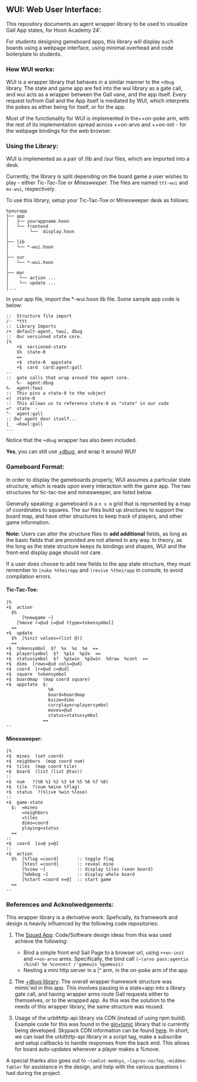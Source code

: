 ## WUI: Web User Interface:

This repository documents an agent wrapper library  to be used to visualize Gall App states, for Hoon Academy 24'.

For students designing gameboard apps, this library will display such boards using a webpage interface, using minimal overhead and code boilerplate to students. 


### How WUI works:

WUI is a wrapper library that behaves in a similar manner to the `+dbug` library. The state and game app are fed into the wui library as a gate call, and wui acts as a wrapper between the Gall vane, and the app itself. Every request to/from Gall and the App itself is mediated by WUI, which interprets the pokes as either being for itself, or for the app.  

Most of the functionality for WUI is implemented in the++on-poke arm, with the rest of its implementation spread across ++on-arvo and ++on-init - for the webpage bindings for the web browser.


###  Using the Library:

WUI is implemented as a pair of /lib and /sur files, which are imported into a desk.

Currently, the library is split depending on the board game a user wishes to play - either *Tic-Tac-Toe* or *Minesweeper*. The files are named `ttt-wui` and `ms-wui`, respectively.

To use this library, setup your Tic-Tac-Toe or Minesweeper desk as follows:

```
%yourapp
├── app
│   ├── yourappname.hoon
│   └── frontend
│        └──  display.hoon
│
├── lib
│   └── *-wui.hoon
│
├── sur 
│   └── *-wui.hoon
│
├── mar
│    └── action ...
│    └── update ...
│...
```

In your app file, import the *-wui.hoon lib file. Some sample app code is below:

```hoon
::  Structure file import
/-  *ttt
::  Library Imports
/+  default-agent, twui, dbug
::  Our versioned state core.
|%
    +$  versioned-state
    $%  state-0
    ==
    +$  state-0  appstate
    +$  card  card:agent:gall
--
::  gate calls that wrap around the agent core. 
	%-  agent:dbug
%-  agent:twui
::  This pins a state-0 to the subject
=|  state-0  
::  This allows us to reference state-0 as "state" in our code
=*  state  -
^-  agent:gall
:: Our agent door itself...
|_  =bowl:gall
...
```

Notice that the `+dbug` wrapper has also been included.  

**Yes**, you can still use [+dbug](https://docs.urbit.org/courses/app-school/3-imports-and-aliases#dbug), and wrap it around WUI!


###  Gameboard Format:

In order to display the gameboards properly, WUI assumes a particular state structure, which is reads upon every interaction with the game app.  The two structures for tic-tac-toe and minesweeper, are listed below.

Generally speaking: a gameboard is a `n x m` grid that is reprsented by a map of coordinates to squares.  The sur files build up structures to support the board map, and have other structures to keep track of players, and other
game information.

**Note:**  Users can alter the structure files to **add additional** fields, as long as the basic fields that are provided are not altered in any way. In theory, as the long as the state structure keeps its bindings and shapes, WUI and the front-end display page should not care.  

If a user does choose to add new fields to the app state structure, they must remember to `|nuke %theirapp` and `|revive %theirapp` in console, to avoid compilation errors.

#### Tic-Tac-Toe:

``` hoon
|%
+$  action
  $%
	  [%newgame ~]
    [%move r=@ud c=@ud ttype=tokensymbol]
  ==
+$  update
  $%  [%init values=(list @)]
  ==
+$  tokensymbol  $?  %x  %o  %e  ==
+$  playersymbol  $?  %p1x  %p2o  ==
+$  statussymbol  $?  %p1win  %p2win  %draw  %cont  ==
+$  dims  [rows=@ud cols=@ud]
+$  coord  [r=@ud c=@ud]
+$  square  tokensymbol
+$  boardmap  (map coord square)
+$  appstate  $:  
                %0 
                board=boardmap 
                bsize=dims 
                currplayer=playersymbol
                moves=@ud
                status=statussymbol
              ==
--

```

####  Minesweeper:

``` hoon
|%
+$  mines  (set coord)
+$  neighbors  (map coord num)
+$  tiles  (map coord tile)
+$  board  (list (list @tas))
::
+$  num   ?(%0 %1 %2 %3 %4 %5 %6 %7 %8)
+$  tile  ?(num %mine %flag)
+$  status  ?(%live %win %lose)
::
+$  game-state
  $:  =mines
      =neighbors
      =tiles
      dims=coord
      playing=status
  ==
::
+$  coord  [x=@ y=@]
::
+$  action
  $%  [%flag =coord]       :: toggle flag
      [%test =coord]       :: reveal mine
      [%view ~]            :: display tiles (seen board)
      [%debug ~]           :: display whole board
      [%start =coord n=@]  :: start game
  ==
--
```



### References and Acknolwedgements:

This wrapper library is a derivative work. Speficially, its framework and design is heavily influenced by the following code repositories:

1) The [Squad App](https://github.com/urbit/docs-examples/tree/main/groups-app):  Code/Software design ideas from this was used achieve the following:
	- Bind a simple front end Sail Page to a browser url, using `++on-init` and `++on-arvo` arms. 
	Specifically, the bind call ``(~(arvo pass:agentio /bind) %e %connect /'gameuis %gameuis)``
	- Nesting a mini http server in a |^ arm, in the on-poke arm of the app

2)  The [+dbug library](https://docs.urbit.org/courses/app-school/3-imports-and-aliases#dbug):  The overall wrapper framework structure was mimic'ed in this app.  This involves passing in a state+app into a library gate call, and having wrapper arms route Gall requests either to themselves, or to the wrapped app. As this was the solution to the needs of this wrapper library, the same structure was reused.

3)  Usage of the urbithttp-api library via CDN (instead of using npm build).  Example code for this was found in the [gin+tonic](https://github.com/arthyn/gin-tonic/blob/main/README.md) library that is currently being developed.  Skypack CDN information can be found [here](https://cdn.skypack.dev/@urbit/http-api). In short, we can load the urbithttp-api library in a script tag, make a subscribe and setup callbacks to handle responses from the back end.  This allows for board auto-updates whenever a player makes a %move.

A special thanks also goes out to `~tamlut-modnys`, `~lagrev-nocfep`, `~midden-fabler` for assistance in the design, and help with the various questions I had during the project.


